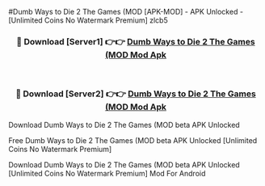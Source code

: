 #Dumb Ways to Die 2 The Games (MOD [APK-MOD] - APK Unlocked - [Unlimited Coins No Watermark Premium] zlcb5



<div align="center">

<h3>🔴 Download [Server1] 👉👉 <a href="https://momento.my/?title=Dumb_Ways_to_Die_2_The_Games_(MOD">Dumb Ways to Die 2 The Games (MOD Mod Apk</a></h3><br>

<h3>🔴 Download [Server2] 👉👉 <a href="https://momento.my/?title=Dumb_Ways_to_Die_2_The_Games_(MOD">Dumb Ways to Die 2 The Games (MOD Mod Apk</a></h3>
</div>



Download Dumb Ways to Die 2 The Games (MOD beta APK Unlocked

Free Dumb Ways to Die 2 The Games (MOD beta APK Unlocked [Unlimited Coins No Watermark Premium]

Download Dumb Ways to Die 2 The Games (MOD beta APK Unlocked [Unlimited Coins No Watermark Premium] Mod For Android
